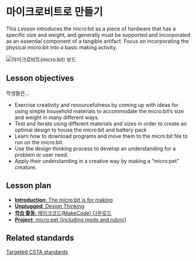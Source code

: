 # 마이크로비트로 만들기

This Lesson introduces the micro:bit as a piece of hardware that has a specific size and weight, and generally must be supported and incorporated as an essential component of a tangible artifact. Focus on incorporating the physical micro:bit into a basic making activity.

![마이크로비트(micro:bit) 보드](/static/courses/csintro/making/microbit-board.png)

## Lesson objectives

학생들은...

* Exercise creativity and resourcefulness by coming up with ideas for using simple household materials to accommodate the micro:bit’s size and weight in many different ways.
* Test and iterate using different materials and sizes in order to create an optimal design to house the micro:bit and battery pack
* Learn how to download programs and move them to the micro:bit file to run on the micro:bit.
* Use the design thinking process to develop an understanding for a problem or user need.
* Apply their understanding in a creative way by making a “micro:pet” creature. 

## Lesson plan

* [**Introduction**: The micro:bit is for making](/courses/csintro/making/introduction)
* [**Unplugged**: Design Thinking](/courses/csintro/making/unplugged)
* [**학습 활동**: 메이크코드(MakeCode) 다운로드](/courses/csintro/making/activity)
* [**Project**: micro:pet (including mods and rubric)](/courses/csintro/making/project)

## Related standards

[Targeted CSTA standards](/courses/csintro/making/standards)